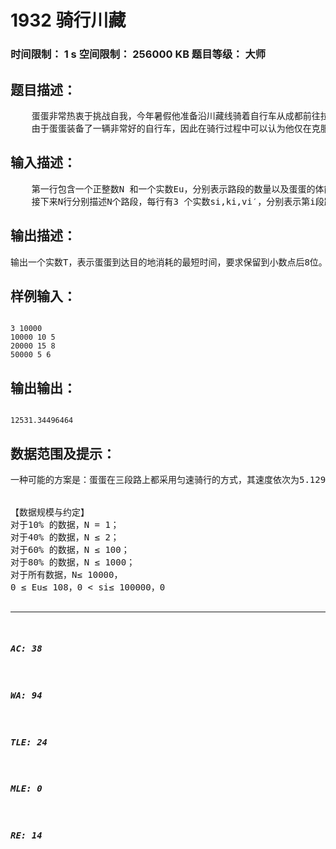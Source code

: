 # 1932 骑行川藏   
### 时间限制： 1 s     空间限制： 256000 KB     题目等级： 大师  
## 题目描述：  

<pre>
    蛋蛋非常热衷于挑战自我，今年暑假他准备沿川藏线骑着自行车从成都前往拉萨。川藏线的沿途有着非常美丽的风景，但在这一路上也有着很多的艰难险阻， 路况变化多端，而蛋蛋的体力十分有限，因此在每天的骑行前设定好目的地、同时合理分配好自己的体力是一件非常重要的事情。  
    由于蛋蛋装备了一辆非常好的自行车，因此在骑行过程中可以认为他仅在克服风阻做功（不受自行车本身摩擦力以及自行车与地面的摩擦力影响）。某一天 他打算骑N段路，每一段内的路况可视为相同：对于第i段路，我们给出有关这段路况的3 个参数si,ki,vi′,其中si表示这段路德长度，k表示这段路的风阻系数，vi ′表示这段路上的风速 (vi′> 0 表示在这段路上他遇到了顺风，反之则意味着他将受逆风影响）。若某一时刻在这段路上骑车速度为v，则他受到的风阻 大小为F= ki (v − vi ′)2 （这样若在长度为s 的路程内保持骑行速度v 不变，则 他消耗能量（做功）E = ki (v − vi ′)2s）。 设蛋蛋在这天开始时的体能值是Eu，请帮助他设计一种行车方案，使他在有限的体力内用最短的时间到达目的地。请告诉他最短的时间T是多少。
</pre>
  
  
## 输入描述：  

<pre>
    第一行包含一个正整数N 和一个实数Eu，分别表示路段的数量以及蛋蛋的体能值。  
    接下来N行分别描述N个路段，每行有3 个实数si,ki,vi′，分别表示第i段路的长度，风阻系数以及风速。
</pre>
  
  
## 输出描述：  

<pre>
输出一个实数T，表示蛋蛋到达目的地消耗的最短时间，要求保留到小数点后8位。
</pre>
  
  
## 样例输入：  

<pre><code>
3 10000  
10000 10 5  
20000 15 8  
50000 5 6
</code></pre>
  
  
## 输出输出：  

<pre><code>
12531.34496464
</code></pre>
  
  
## 数据范围及提示：  

<pre>
一种可能的方案是：蛋蛋在三段路上都采用匀速骑行的方式，其速度依次为5.12939919, 8.03515481, 6.17837967。  
  

【数据规模与约定】  
对于10% 的数据，N = 1；  
对于40% 的数据，N ≤ 2；  
对于60% 的数据，N ≤ 100；  
对于80% 的数据，N ≤ 1000；  
对于所有数据，N≤ 10000，  
0 ≤ Eu≤ 108，0 < si≤ 100000，0 <ki ≤ 15，  
−100 < vi′ < 100。数据保证最终的答案不会超过105。  
【提示】  
必然存在一种最优的体力方案满足：蛋蛋在每段路上都采用匀速骑行的方式。
 
</pre>
  
  
***  

##### AC: 38  
##### WA: 94  
##### TLE: 24  
##### MLE: 0  
##### RE: 14  
